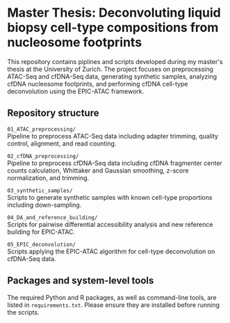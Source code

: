 # Master Thesis: Deconvoluting liquid biopsy cell-type compositions from nucleosome footprints

This repository contains piplines and scripts developed during my master's thesis at the University of Zurich. The project focuses on preprocessing ATAC-Seq and cfDNA-Seq data, generating synthetic samples, analyzing cfDNA nucleosome footprints, and performing cfDNA cell-type deconvolution using the EPIC-ATAC framework.

## Repository structure

`01_ATAC_preprocessing/`  
Pipeline to preprocess ATAC-Seq data including adapter trimming, quality control, alignment, and read counting.

`02_cfDNA_preprocessing/`  
Pipeline to preprocess cfDNA-Seq data including cfDNA fragmenter center counts calculation, Whittaker and Gaussian smoothing, z-score normalization, and trimming. 

`03_synthetic_samples/`  
Scripts to generate synthetic samples with known cell-type proportions including down-sampling.

`04_DA_and_reference_building/`  
Scripts for pairwise differential accessibility analysis and new reference building for EPIC-ATAC.

`05_EPIC_deconvolution/`  
Scripts applying the EPIC-ATAC algorithm for cell-type deconvolution on cfDNA-Seq data.

## Packages and system-level tools

The required Python and R packages, as well as command-line tools, are listed in `requirements.txt`. Please ensure they are installed before running the scripts.


